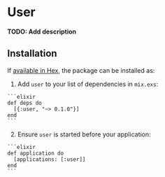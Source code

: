 # User

**TODO: Add description**

## Installation

If [available in Hex](https://hex.pm/docs/publish), the package can be installed as:

  1. Add `user` to your list of dependencies in `mix.exs`:

    ```elixir
    def deps do
      [{:user, "~> 0.1.0"}]
    end
    ```

  2. Ensure `user` is started before your application:

    ```elixir
    def application do
      [applications: [:user]]
    end
    ```
